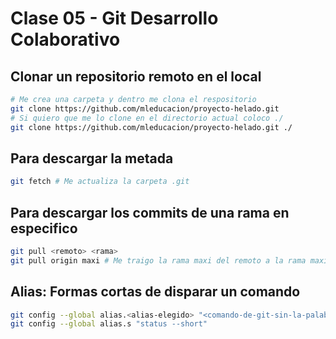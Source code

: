 # Clase 05 - Git Desarrollo Colaborativo

## Clonar un repositorio remoto en el local

```sh
# Me crea una carpeta y dentro me clona el respositorio
git clone https://github.com/mleducacion/proyecto-helado.git 
# Si quiero que me lo clone en el directorio actual coloco ./
git clone https://github.com/mleducacion/proyecto-helado.git ./ 
```

## Para descargar la metada

```sh
git fetch # Me actualiza la carpeta .git
```

## Para descargar los commits de una rama en especifico

```sh
git pull <remoto> <rama>
git pull origin maxi # Me traigo la rama maxi del remoto a la rama maxi local
```

## Alias: Formas cortas de disparar un comando

```sh
git config --global alias.<alias-elegido> "<comando-de-git-sin-la-palabra-git>"
git config --global alias.s "status --short"
```

